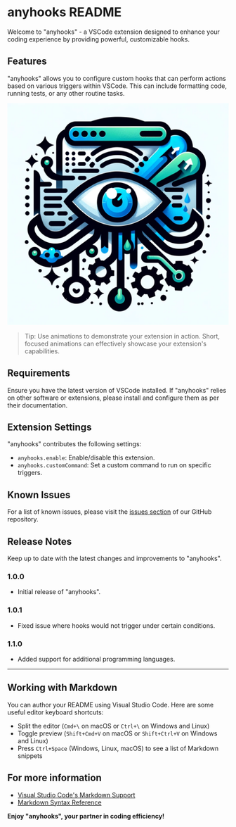 # anyhooks README

Welcome to "anyhooks" - a VSCode extension designed to enhance your coding experience by providing powerful, customizable hooks.

## Features

"anyhooks" allows you to configure custom hooks that can perform actions based on various triggers within VSCode. This can include formatting code, running tests, or any other routine tasks.

![Custom Hook Example](images/img-white-bg-2.png)

> Tip: Use animations to demonstrate your extension in action. Short, focused animations can effectively showcase your extension's capabilities.

## Requirements

Ensure you have the latest version of VSCode installed. If "anyhooks" relies on other software or extensions, please install and configure them as per their documentation.

## Extension Settings

"anyhooks" contributes the following settings:

* `anyhooks.enable`: Enable/disable this extension.
* `anyhooks.customCommand`: Set a custom command to run on specific triggers.

## Known Issues

For a list of known issues, please visit the [issues section](https://github.com/AnyHooks/anyhooks-vscode/issues) of our GitHub repository.

## Release Notes

Keep up to date with the latest changes and improvements to "anyhooks".

### 1.0.0

- Initial release of "anyhooks".

### 1.0.1

- Fixed issue where hooks would not trigger under certain conditions.

### 1.1.0

- Added support for additional programming languages.

---

## Working with Markdown

You can author your README using Visual Studio Code. Here are some useful editor keyboard shortcuts:

* Split the editor (`Cmd+\` on macOS or `Ctrl+\` on Windows and Linux)
* Toggle preview (`Shift+Cmd+V` on macOS or `Shift+Ctrl+V` on Windows and Linux)
* Press `Ctrl+Space` (Windows, Linux, macOS) to see a list of Markdown snippets

## For more information

* [Visual Studio Code's Markdown Support](http://code.visualstudio.com/docs/languages/markdown)
* [Markdown Syntax Reference](https://help.github.com/articles/markdown-basics/)

**Enjoy "anyhooks", your partner in coding efficiency!**

